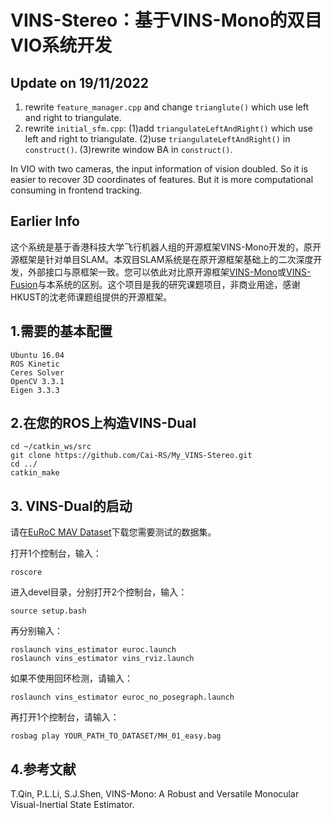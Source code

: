 # VINS-Stereo：基于VINS-Mono的双目VIO系统开发

## Update on 19/11/2022
1. rewrite ```feature_manager.cpp``` and change ```trianglute()``` which use left and right to triangulate.
2. rewrite ```initial_sfm.cpp```:
   (1)add ```triangulateLeftAndRight()``` which use left and right to triangulate. 
   (2)use ```triangulateLeftAndRight()``` in ```construct()```.
   (3)rewrite window BA in ```construct()```.
   
In VIO with two cameras, the input information of vision doubled. So it is easier to recover 3D coordinates of features.
But it is more computational consuming in frontend tracking. 

## Earlier Info
这个系统是基于香港科技大学飞行机器人组的开源框架VINS-Mono开发的，原开源框架是针对单目SLAM。本双目SLAM系统是在原开源框架基础上的二次深度开发，外部接口与原框架一致。您可以依此对比原开源框架[VINS-Mono](https://github.com/HKUST-Aerial-Robotics/VINS-Mono)或[VINS-Fusion](https://github.com/HKUST-Aerial-Robotics/VINS-Fusion)与本系统的区别。这个项目是我的研究课题项目，非商业用途，感谢HKUST的沈老师课题组提供的开源框架。


## 1.需要的基本配置
```
Ubuntu 16.04
ROS Kinetic
Ceres Solver
OpenCV 3.3.1
Eigen 3.3.3
```

## 2.在您的ROS上构造VINS-Dual
```
cd ~/catkin_ws/src
git clone https://github.com/Cai-RS/My_VINS-Stereo.git
cd ../
catkin_make
```

## 3. VINS-Dual的启动
请在[EuRoC MAV Dataset](https://projects.asl.ethz.ch/datasets/doku.php?id=kmavvisualinertialdatasets)下载您需要测试的数据集。

打开1个控制台，输入：
```
roscore
```

进入devel目录，分别打开2个控制台，输入：
```
source setup.bash
```

再分别输入：
```
roslaunch vins_estimator euroc.launch 
roslaunch vins_estimator vins_rviz.launch
```

如果不使用回环检测，请输入：
```
roslaunch vins_estimator euroc_no_posegraph.launch 
```

再打开1个控制台，请输入：
```
rosbag play YOUR_PATH_TO_DATASET/MH_01_easy.bag 
```

## 4.参考文献
T.Qin, P.L.Li, S.J.Shen, VINS-Mono: A Robust and Versatile Monocular Visual-Inertial State Estimator.


